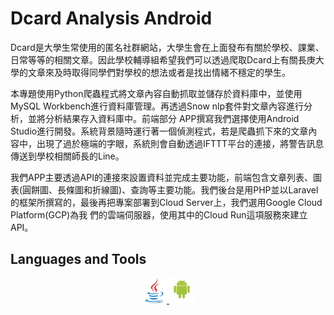 # Dcard Analysis Android

Dcard是大學生常使用的匿名社群網站，大學生會在上面發布有關於學校、課業、日常等等的相關文章。因此學校輔導組希望我們可以透過爬取Dcard上有關長庚大學的文章來及時取得同學們對學校的想法或者是找出情緒不穩定的學生。

本專題使用Python爬蟲程式將文章內容自動抓取並儲存於資料庫中，並使用MySQL Workbench進行資料庫管理。再透過Snow nlp套件對文章內容進行分析，並將分析結果存入資料庫中。前端部分
APP撰寫我們選擇使用Android Studio進行開發。系統背景隨時運行著一個偵測程式，若是爬蟲抓下來的文章內容中，出現了過於極端的字眼，系統則會自動透過IFTTT平台的連接，將警告訊息傳送到學校相關師長的Line。

我們APP主要透過API的連接來設置資料並完成主要功能，前端包含文章列表、圖表(圓餅圖、長條圖和折線圖)、查詢等主要功能。我們後台是用PHP並以Laravel的框架所撰寫的，最後再把專案部署到Cloud Server上，我們選用Google Cloud Platform(GCP)為我
們的雲端伺服器，使用其中的Cloud Run這項服務來建立API。

## Languages and Tools

<div align="center">
  <a href="https://www.java.com" target="_blank" rel="noreferrer"> 
    <img src="https://raw.githubusercontent.com/devicons/devicon/master/icons/java/java-original.svg" alt="java" width="40" height="40"/> 
  </a>
  <a href="https://developer.android.com" target="_blank" rel="noreferrer"> 
    <img src="https://raw.githubusercontent.com/devicons/devicon/master/icons/android/android-original-wordmark.svg" alt="android" width="40" height="40"/> 
  </a>
</div>
